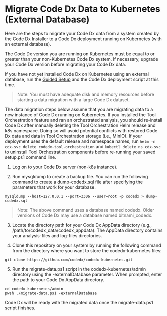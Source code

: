 # Migrate Code Dx Data to Kubernetes (External Database)

Here are the steps to migrate your Code Dx data from a system created by the Code Dx Installer to a Code Dx deployment running on Kubernetes (with an external database).

The Code Dx version you are running on Kubernetes must be equal to or greater than your non-Kubernetes Code Dx system. If necessary, upgrade your Code Dx version before migrating your Code Dx data.

If you have not yet installed Code Dx on Kubernetes using an external database, run the [Guided Setup](https://github.com/codedx/codedx-kubernetes#download-guided-setup) and the Code Dx deployment script at this time.

>Note: You must have adequate disk and memory resources before starting a data migration with a large Code Dx dataset.

The data migration steps below assume that you are migrating data to a new instance of Code Dx running on Kubernetes. If you installed the Tool Orchestration feature and ran an orchestrated analysis, you should re-install Code Dx after manually deleting the Tool Orchestration Helm release and k8s namespace. Doing so will avoid potential conflicts with restored Code Dx data and data in Tool Orchestration storage (i.e., MinIO). If your deployment uses the default release and namespace names, run `helm -n cdx-svc delete codedx-tool-orchestration` and `kubectl delete ns cdx-svc` to uninstall Tool Orchestration components before re-running your saved setup.ps1 command line.

1) Log on to your Code Dx server (non-k8s instance).

2) Run mysqldump to create a backup file. You can run the following command to create a dump-codedx.sql file after specifying the parameters that work for your database.

```
mysqldump --host=127.0.0.1 --port=3306 --user=root -p codedx > dump-codedx.sql
```

>Note: The above command uses a database named codedx. Older versions of Code Dx may use a database named bitnami_codedx.

3) Locate the directory path for your Code Dx AppData directory (e.g., /path/to/codedx_data/codedx_appdata). The AppData directory contains your analysis-files and log-files directories.

4) Clone this repository on your system by running the following command from the directory where you want to store the codedx-kubernetes files:

```
git clone https://github.com/codedx/codedx-kubernetes.git
```

5) Run the migrate-data.ps1 script in the codedx-kubernetes/admin directory using the -externalDatabase parameter. When prompted, enter the path to your Code Dx AppData directory.

```
cd codedx-kubernetes/admin
pwsh ./migrate-data.ps1 -externalDatabase
```

Code Dx will be ready with the migrated data once the migrate-data.ps1 script finishes.
